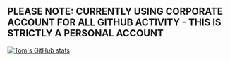 ## PLEASE NOTE: CURRENTLY USING CORPORATE ACCOUNT FOR ALL GITHUB ACTIVITY - THIS IS STRICTLY A PERSONAL ACCOUNT

[![Tom's GitHub stats](https://github-readme-stats.vercel.app/api?username=TomPope94&show_icons=true&theme=dracula)](https://github.com/anuraghazra/github-readme-stats)
